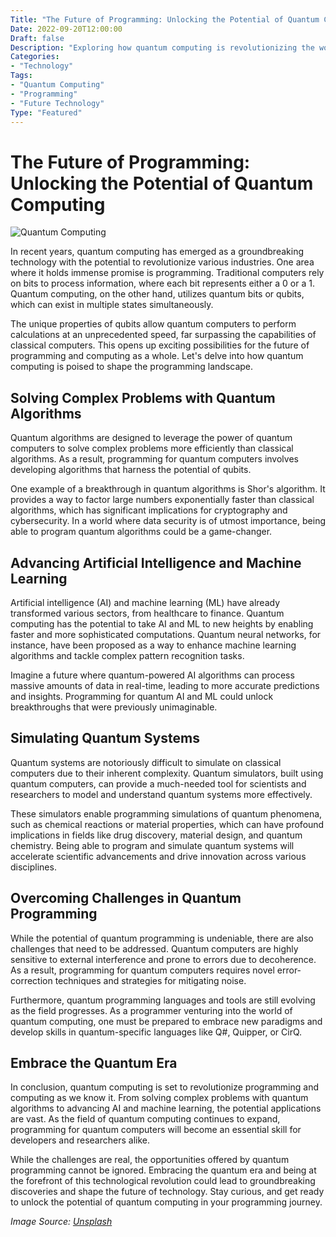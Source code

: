 ```yaml
--- 
Title: "The Future of Programming: Unlocking the Potential of Quantum Computing"
Date: 2022-09-20T12:00:00
Draft: false
Description: "Exploring how quantum computing is revolutionizing the world of programming and what it means for the future of technology."
Categories:
- "Technology"
Tags:
- "Quantum Computing"
- "Programming"
- "Future Technology"
Type: "Featured"
---
```


# The Future of Programming: Unlocking the Potential of Quantum Computing

![Quantum Computing](quantum-computing.jpg)

In recent years, quantum computing has emerged as a groundbreaking technology with the potential to revolutionize various industries. One area where it holds immense promise is programming. Traditional computers rely on bits to process information, where each bit represents either a 0 or a 1. Quantum computing, on the other hand, utilizes quantum bits or qubits, which can exist in multiple states simultaneously.

The unique properties of qubits allow quantum computers to perform calculations at an unprecedented speed, far surpassing the capabilities of classical computers. This opens up exciting possibilities for the future of programming and computing as a whole. Let's delve into how quantum computing is poised to shape the programming landscape.

## Solving Complex Problems with Quantum Algorithms

Quantum algorithms are designed to leverage the power of quantum computers to solve complex problems more efficiently than classical algorithms. As a result, programming for quantum computers involves developing algorithms that harness the potential of qubits.

One example of a breakthrough in quantum algorithms is Shor's algorithm. It provides a way to factor large numbers exponentially faster than classical algorithms, which has significant implications for cryptography and cybersecurity. In a world where data security is of utmost importance, being able to program quantum algorithms could be a game-changer.

## Advancing Artificial Intelligence and Machine Learning

Artificial intelligence (AI) and machine learning (ML) have already transformed various sectors, from healthcare to finance. Quantum computing has the potential to take AI and ML to new heights by enabling faster and more sophisticated computations. Quantum neural networks, for instance, have been proposed as a way to enhance machine learning algorithms and tackle complex pattern recognition tasks.

Imagine a future where quantum-powered AI algorithms can process massive amounts of data in real-time, leading to more accurate predictions and insights. Programming for quantum AI and ML could unlock breakthroughs that were previously unimaginable.

## Simulating Quantum Systems

Quantum systems are notoriously difficult to simulate on classical computers due to their inherent complexity. Quantum simulators, built using quantum computers, can provide a much-needed tool for scientists and researchers to model and understand quantum systems more effectively.

These simulators enable programming simulations of quantum phenomena, such as chemical reactions or material properties, which can have profound implications in fields like drug discovery, material design, and quantum chemistry. Being able to program and simulate quantum systems will accelerate scientific advancements and drive innovation across various disciplines.

## Overcoming Challenges in Quantum Programming

While the potential of quantum programming is undeniable, there are also challenges that need to be addressed. Quantum computers are highly sensitive to external interference and prone to errors due to decoherence. As a result, programming for quantum computers requires novel error-correction techniques and strategies for mitigating noise.

Furthermore, quantum programming languages and tools are still evolving as the field progresses. As a programmer venturing into the world of quantum computing, one must be prepared to embrace new paradigms and develop skills in quantum-specific languages like Q#, Quipper, or CirQ.

## Embrace the Quantum Era

In conclusion, quantum computing is set to revolutionize programming and computing as we know it. From solving complex problems with quantum algorithms to advancing AI and machine learning, the potential applications are vast. As the field of quantum computing continues to expand, programming for quantum computers will become an essential skill for developers and researchers alike.

While the challenges are real, the opportunities offered by quantum programming cannot be ignored. Embracing the quantum era and being at the forefront of this technological revolution could lead to groundbreaking discoveries and shape the future of technology. Stay curious, and get ready to unlock the potential of quantum computing in your programming journey.

*Image Source: [Unsplash](https://unsplash.com/photos/pZMRcqYGFIQ)*
